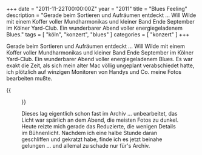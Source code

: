 +++
date = "2011-11-22T00:00:00Z"
year = "2011"
title = "Blues Feeling"
description = "Gerade beim Sortieren und Aufräumen entdeckt ... Will Wilde mit einem Koffer voller Mundharmonikas und kleiner Band Ende September im Kölner Yard-Club. Ein wunderbarer Abend voller energiegeladenem Blues."
tags = [ "köln", "konzert", "blues" ]
categories = [ "konzert" ]
+++

Gerade beim Sortieren und Aufräumen entdeckt ... Will Wilde mit einem Koffer voller Mundharmonikas und kleiner Band Ende September im Kölner Yard-Club. Ein wunderbarer Abend voller energiegeladenem Blues. Es war exakt die Zeit, als sich mein alter Mac völlig ungeplant verabschiedet hatte, ich plötzlich auf winzigen Monitoren von Handys und Co. meine Fotos bearbeiten mußte.

{{<figure src="/images/2011/20110922-2159-016.jpg" title="Will's Harp">}}

Dieses lag eigentlich schon fast im Archiv ... unbearbeitet, das Licht war spärlich an dem Abend, die meisten Fotos zu dunkel. Heute reizte mich gerade das Reduzierte, die wenigen Details im Bühnenlicht. Nachdem ich eine halbe Stunde daran geschliffen und gekratzt habe, finde ich es jetzt beinahe gelungen ... und allemal zu schade nur für's Archiv.
